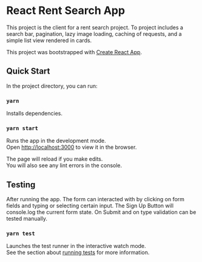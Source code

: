 # React Rent Search App

This project is the client for a rent search project. To project includes a search bar, pagination, lazy image loading, caching of requests, and a simple list view rendered in cards. 

This project was bootstrapped with [Create React App](https://github.com/facebook/create-react-app).

## Quick Start

In the project directory, you can run:

### `yarn` 

Installs dependencies.

### `yarn start`

Runs the app in the development mode.\
Open [http://localhost:3000](http://localhost:3000) to view it in the browser.

The page will reload if you make edits.\
You will also see any lint errors in the console.


## Testing 

After running the app. The form can interacted with by clicking on form fields and typing or selecting certain input. The Sign Up Button will console.log the current form state. On Submit and on type validation can be tested manually.

### `yarn test`

Launches the test runner in the interactive watch mode.\
See the section about [running tests](https://facebook.github.io/create-react-app/docs/running-tests) for more information.
